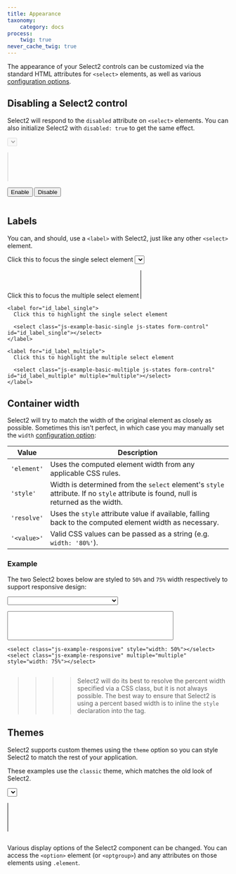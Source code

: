 ```yaml
---
title: Appearance
taxonomy:
    category: docs
process:
    twig: true
never_cache_twig: true
---
```


The appearance of your Select2 controls can be customized via the standard HTML attributes for `<select>` elements, as well as various [configuration options](/configuration).

## Disabling a Select2 control

Select2 will respond to the <code>disabled</code> attribute on `<select>` elements. You can also initialize Select2 with `disabled: true` to get the same effect.

<div class="s2-example">
  <p>
    <select class="js-example-disabled js-states form-control" disabled="disabled"></select>
  </p>

  <p>
    <select class="js-example-disabled-multi js-states form-control" multiple="multiple" disabled="disabled"></select>
  </p>
  <div class="btn-group btn-group-sm" role="group" aria-label="Programmatic enabling and disabling">
    <button type="button" class="js-programmatic-enable btn btn-default">
      Enable
    </button>
    <button type="button" class="js-programmatic-disable btn btn-default">
      Disable
    </button>
  </div>
</div>

<pre data-fill-from=".js-code-disabled"></pre>

<script type="text/javascript" class="js-code-disabled">

$(".js-example-disabled").select2();
$(".js-example-disabled-multi").select2();
  
$(".js-programmatic-enable").on("click", function () {
  $(".js-example-disabled").prop("disabled", false);
  $(".js-example-disabled-multi").prop("disabled", false);
});

$(".js-programmatic-disable").on("click", function () {
  $(".js-example-disabled").prop("disabled", true);
  $(".js-example-disabled-multi").prop("disabled", true);
});

</script>

## Labels

You can, and should, use a `<label>` with Select2, just like any other `<select>` element.

<div class="s2-example">
  <p>
    <label for="id_label_single">
      Click this to focus the single select element
      <select class="js-example-basic-single js-states form-control" id="id_label_single"></select>
    </label>
  </p>
  <p>
    <label for="id_label_multiple">
      Click this to focus the multiple select element
      <select class="js-example-basic-multiple js-states form-control" id="id_label_multiple" multiple="multiple"></select>
    </label>
  </p>
</div>

```
<label for="id_label_single">
  Click this to highlight the single select element

  <select class="js-example-basic-single js-states form-control" id="id_label_single"></select>
</label>

<label for="id_label_multiple">
  Click this to highlight the multiple select element

  <select class="js-example-basic-multiple js-states form-control" id="id_label_multiple" multiple="multiple"></select>
</label>
```

<script type="text/javascript">
  $.fn.select2.amd.require([
    "select2/core",
    "select2/utils"
  ], function (Select2, Utils, oldMatcher) {
    var $basicSingle = $(".js-example-basic-single");
    var $basicMultiple = $(".js-example-basic-multiple");

    $.fn.select2.defaults.set("width", "100%");

    $basicSingle.select2();
    $basicMultiple.select2();

    function formatState (state) {
      if (!state.id) {
        return state.text;
      }
      var $state = $(
        '<span>' +
          '<img src="vendor/images/flags/' +
            state.element.value.toLowerCase() +
          '.png" class="img-flag" /> ' +
          state.text +
        '</span>'
      );
      return $state;
    }
  });

</script>

## Container width

Select2 will try to match the width of the original element as closely as possible. Sometimes this isn't perfect, in which case you may manually set the `width` [configuration option](/configuration):

<table class="table table-striped table-bordered">
  <thead>
    <tr>
      <th>Value</th>
      <th>Description</th>
    </tr>
  </thead>
  <tbody>
    <tr>
      <td><code>'element'</code></td>
      <td>
        Uses the computed element width from any applicable CSS rules.
      </td>
    </tr>
    <tr>
      <td><code>'style'</code></td>
      <td>
        Width is determined from the <code>select</code> element's <code>style</code> attribute. If no <code>style</code> attribute is found, null is returned as the width.
      </td>
    </tr>
    <tr>
      <td><code>'resolve'</code></td>
      <td>
        Uses the <code>style</code> attribute value if available, falling back to the computed element width as necessary.
      </td>
    </tr>
    <tr>
      <td><code>'&lt;value&gt;'</code></td>
      <td>
        Valid CSS values can be passed as a string (e.g. <code>width: '80%'</code>).
      </td>
    </tr>
  </tbody>
</table>

### Example

The two Select2 boxes below are styled to `50%` and `75%` width respectively to support responsive design:

<div class="s2-example">
  <p>
    <select class="js-example-responsive js-states" style="width: 50%"></select>
  </p>
  <p>
    <select class="js-example-responsive js-states" multiple="multiple" style="width: 75%"></select>
  </p>
</div>

```
<select class="js-example-responsive" style="width: 50%"></select>
<select class="js-example-responsive" multiple="multiple" style="width: 75%"></select>
```

<pre data-fill-from=".js-code-example-responsive"></pre>

<script type="text/javascript" class="js-code-example-responsive">

$(".js-example-responsive").select2({
    width: 'resolve'; // need to override the changed default
});

</script>

>>>> Select2 will do its best to resolve the percent width specified via a CSS class, but it is not always possible. The best way to ensure that Select2 is using a percent based width is to inline the `style` declaration into the tag.

## Themes

Select2 supports custom themes using the `theme` option so you can style Select2 to match the rest of your application.

These examples use the `classic` theme, which matches the old look of Select2.

<div class="s2-example">
  <p>
    <select class="js-example-theme-single js-states form-control">
    </select>
  </p>
  <p>
    <select class="js-example-theme-multiple js-states form-control" multiple="multiple"></select>
  </p>
</div>

<pre data-fill-from=".js-code-example-theme"></pre>

<script type="text/javascript" class="js-code-example-theme">

$(".js-example-theme-single").select2({
  theme: "classic"
});

$(".js-example-theme-multiple").select2({
  theme: "classic"
});

</script>

Various display options of the Select2 component can be changed.  You can access the `<option>` element (or `<optgroup>`) and any attributes on those elements using `.element`.

